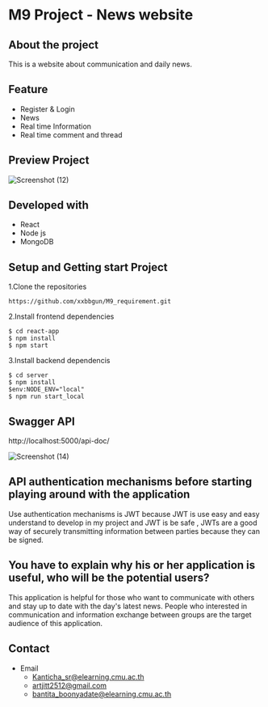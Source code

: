 # M9 Project - News website

## About the project
This is a website about communication and daily news.
## Feature
- Register & Login
- News
- Real time Information
- Real time comment and thread
## Preview Project
![Screenshot (12)](https://user-images.githubusercontent.com/84011892/142199716-29202fc7-8e5f-4d53-a4df-b54688de6c09.png)
## Developed with
- React
- Node js
- MongoDB
## Setup and Getting start Project
1.Clone the repositories
```
https://github.com/xxbbgun/M9_requirement.git
```
2.Install frontend dependencies
```
$ cd react-app
$ npm install
$ npm start
```
3.Install backend dependencis
```
$ cd server
$ npm install
$env:NODE_ENV="local"
$ npm run start_local
```
## Swagger API
   http://localhost:5000/api-doc/
   
![Screenshot (14)](https://user-images.githubusercontent.com/84011892/142204268-9a4e5979-1321-4c94-a9fb-dc57d02b4c60.png)

## API authentication mechanisms before starting playing around with the application
Use authentication mechanisms is JWT because JWT is use easy and easy understand to develop in my project and JWT is be safe , JWTs are a good way of securely transmitting information between parties because they can be signed.
## You have to explain why his or her application is useful, who will be the potential users?
This application is helpful for those who want to communicate with others and stay up to date with the day's latest news. People who interested in communication and information exchange between groups are the target audience of this application.
## Contact
- Email 
  - Kanticha_sr@elearning.cmu.ac.th
  - artjitt2512@gmail.com
  - bantita_boonyadate@elearning.cmu.ac.th

